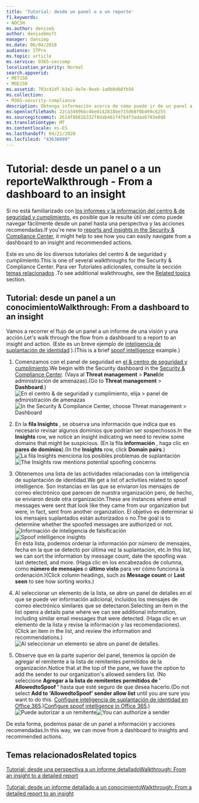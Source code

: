 ```yaml
---
title: 'Tutorial: desde un panel o a un reporte'
f1.keywords:
- NOCSH
ms.author: deniseb
author: denisebmsft
manager: dansimp
ms.date: 06/04/2018
audience: ITPro
ms.topic: article
ms.service: O365-seccomp
localization_priority: Normal
search.appverid:
- MET150
- MOE150
ms.assetid: 703c41df-b3e2-4e7e-9eeb-1a0b8d60fb56
ms.collection:
- M365-security-compliance
description: Obtenga información acerca de cómo puede ir de un panel a un conocimiento de las acciones recomendadas en el centro de seguridad &amp; y cumplimiento.
ms.openlocfilehash: 22ca34696bc46e0142818be715d68f0b469c6255
ms.sourcegitcommit: 2614f8b81b332f8dab461f4f64f3adaa6703e0d6
ms.translationtype: MT
ms.contentlocale: es-ES
ms.lasthandoff: 04/21/2020
ms.locfileid: "43638099"
---
```

# <a name="walkthrough---from-a-dashboard-to-an-insight"></a><span data-ttu-id="c0665-103">Tutorial: desde un panel o a un reporte</span><span class="sxs-lookup"><span data-stu-id="c0665-103">Walkthrough - From a dashboard to an insight</span></span>

<span data-ttu-id="c0665-104">Si no está familiarizado con [los informes y la información del centro &amp; de seguridad y cumplimiento](reports-and-insights-in-security-and-compliance.md), es posible que le resulte útil ver cómo puede navegar fácilmente desde un panel hasta una perspectiva y las acciones recomendadas.</span><span class="sxs-lookup"><span data-stu-id="c0665-104">If you're new to [reports and insights in the Security &amp; Compliance Center](reports-and-insights-in-security-and-compliance.md), it might help to see how you can easily navigate from a dashboard to an insight and recommended actions.</span></span> 
  
<span data-ttu-id="c0665-105">Este es uno de los diversos tutoriales del centro &amp; de seguridad y cumplimiento.</span><span class="sxs-lookup"><span data-stu-id="c0665-105">This is one of several walkthroughs for the Security &amp; Compliance Center.</span></span> <span data-ttu-id="c0665-106">Para ver Tutoriales adicionales, consulte la sección [temas relacionados](#related-topics) .</span><span class="sxs-lookup"><span data-stu-id="c0665-106">To see additional walkthroughs, see the [Related topics](#related-topics) section.</span></span> 
  
## <a name="walkthrough-from-a-dashboard-to-an-insight"></a><span data-ttu-id="c0665-107">Tutorial: desde un panel a un conocimiento</span><span class="sxs-lookup"><span data-stu-id="c0665-107">Walkthrough: From a dashboard to an insight</span></span>

<span data-ttu-id="c0665-108">Vamos a recorrer el flujo de un panel a un informe de una visión y una acción.</span><span class="sxs-lookup"><span data-stu-id="c0665-108">Let's walk through the flow from a dashboard to a report to an insight and action.</span></span> <span data-ttu-id="c0665-109">(Este es un breve ejemplo de [inteligencia de suplantación de identidad](learn-about-spoof-intelligence.md) ).</span><span class="sxs-lookup"><span data-stu-id="c0665-109">(This is a brief [spoof intelligence](learn-about-spoof-intelligence.md) example.)</span></span> 
  
1. <span data-ttu-id="c0665-110">Comenzamos con el panel de seguridad en [el &amp; centro de seguridad y cumplimiento](https://protection.office.com).</span><span class="sxs-lookup"><span data-stu-id="c0665-110">We begin with the Security dashboard in the [Security &amp; Compliance Center](https://protection.office.com).</span></span> <span data-ttu-id="c0665-111">(Vaya al **Threat management** \> **Panel**de administración de amenazas).</span><span class="sxs-lookup"><span data-stu-id="c0665-111">(Go to **Threat management** \> **Dashboard**.)</span></span><br><span data-ttu-id="c0665-112">![En el centro &amp; de seguridad y cumplimiento, elija \> panel de administración de amenazas](../../media/05a38660-eb13-4960-a266-11809c453d95.png)</span><span class="sxs-lookup"><span data-stu-id="c0665-112">![In the Security &amp; Compliance Center, choose Threat management \> Dashboard](../../media/05a38660-eb13-4960-a266-11809c453d95.png)</span></span><br>
  
2. <span data-ttu-id="c0665-113">En la **fila Insights** , se observa una información que indica que es necesario revisar algunos dominios que podrían ser sospechosos.</span><span class="sxs-lookup"><span data-stu-id="c0665-113">In the **Insights** row, we notice an insight indicating we need to review some domains that might be suspicious.</span></span> <span data-ttu-id="c0665-114">(En la fila **información** , haga clic en **pares de dominios**).</span><span class="sxs-lookup"><span data-stu-id="c0665-114">(In the **Insights** row, click **Domain pairs**.)</span></span><br><span data-ttu-id="c0665-115">![La fila Insights menciona los posibles problemas de suplantación](../../media/dd1d0cb3-3201-45d7-b41d-18a0944fe85d.png)</span><span class="sxs-lookup"><span data-stu-id="c0665-115">![The Insights row mentions potential spoofing concerns](../../media/dd1d0cb3-3201-45d7-b41d-18a0944fe85d.png)</span></span><br>
  
3. <span data-ttu-id="c0665-116">Obtenemos una lista de las actividades relacionadas con la inteligencia de suplantación de identidad.</span><span class="sxs-lookup"><span data-stu-id="c0665-116">We get a list of activities related to spoof intelligence.</span></span> <span data-ttu-id="c0665-117">Son instancias en las que se enviaron los mensajes de correo electrónico que parecen de nuestra organización pero, de hecho, se enviaron desde otra organización.</span><span class="sxs-lookup"><span data-stu-id="c0665-117">These are instances where email messages were sent that look like they came from our organization but were, in fact, sent from another organization.</span></span> <span data-ttu-id="c0665-118">El objetivo es determinar si los mensajes suplantados están autorizados o no.</span><span class="sxs-lookup"><span data-stu-id="c0665-118">The goal is to determine whether the spoofed messages are authorized or not.</span></span><br><span data-ttu-id="c0665-119">![Información de inteligencia de falsificación](../../media/a2e2b4fd-0c1e-499f-8401-cf3089da82fa.png)</span><span class="sxs-lookup"><span data-stu-id="c0665-119">![Spoof intelligence insights](../../media/a2e2b4fd-0c1e-499f-8401-cf3089da82fa.png)</span></span><br><span data-ttu-id="c0665-120">En esta lista, podemos ordenar la información por número de mensajes, fecha en la que se detectó por última vez la suplantación, etc.</span><span class="sxs-lookup"><span data-stu-id="c0665-120">In this list, we can sort the information by message count, date the spoofing was last detected, and more.</span></span> <span data-ttu-id="c0665-121">(Haga clic en los encabezados de columna, como **número de mensajes** o **último visto** para ver cómo funciona la ordenación.)</span><span class="sxs-lookup"><span data-stu-id="c0665-121">(Click column headings, such as **Message count** or **Last seen** to see how sorting works.)</span></span> 
    
4. <span data-ttu-id="c0665-122">Al seleccionar un elemento de la lista, se abre un panel de detalles en el que se puede ver información adicional, incluidos los mensajes de correo electrónico similares que se detectaron.</span><span class="sxs-lookup"><span data-stu-id="c0665-122">Selecting an item in the list opens a details pane where we can see additional information, including similar email messages that were detected.</span></span> <span data-ttu-id="c0665-123">(Haga clic en un elemento de la lista y revise la información y las recomendaciones).</span><span class="sxs-lookup"><span data-stu-id="c0665-123">(Click an item in the list, and review the information and recommendations.)</span></span><br>![Al seleccionar un elemento se abre un panel de detalles.](../../media/7ad1faa5-6ca2-474e-a609-eb275e0a8e59.png)<br>
  
5. <span data-ttu-id="c0665-125">Observe que en la parte superior del panel, tenemos la opción de agregar el remitente a la lista de remitentes permitidos de la organización.</span><span class="sxs-lookup"><span data-stu-id="c0665-125">Notice that at the top of the pane, we have the option to add the sender to our organization's allowed senders list.</span></span> <span data-ttu-id="c0665-126">(No seleccione **Agregar a la lista de remitentes permitidos de ' AllowedtoSpoof '** hasta que esté seguro de que desea hacerlo.</span><span class="sxs-lookup"><span data-stu-id="c0665-126">(Do not select **Add to 'AllowedtoSpoof' sender allow list** until you are sure you want to do this.</span></span> <span data-ttu-id="c0665-127">[Configure inteligencia de suplantación de identidad en Office 365](learn-about-spoof-intelligence.md).)</span><span class="sxs-lookup"><span data-stu-id="c0665-127">[Configure spoof intelligence in Office 365](learn-about-spoof-intelligence.md).)</span></span><br><span data-ttu-id="c0665-128">![Puede autorizar a un remitente](../../media/caf0c20a-6047-486d-8060-5a229a3de49f.png)</span><span class="sxs-lookup"><span data-stu-id="c0665-128">![You can authorize a sender](../../media/caf0c20a-6047-486d-8060-5a229a3de49f.png)</span></span>
  
<span data-ttu-id="c0665-129">De esta forma, podemos pasar de un panel a información y acciones recomendadas.</span><span class="sxs-lookup"><span data-stu-id="c0665-129">In this way, we can move from a dashboard to insights and recommended actions.</span></span>
  
## <a name="related-topics"></a><span data-ttu-id="c0665-130">Temas relacionados</span><span class="sxs-lookup"><span data-stu-id="c0665-130">Related topics</span></span>

[<span data-ttu-id="c0665-131">Tutorial: desde una perspectiva a un informe detallado</span><span class="sxs-lookup"><span data-stu-id="c0665-131">Walkthrough: From an insight to a detailed report</span></span>](from-an-insight-to-a-detailed-report.md)
  
[<span data-ttu-id="c0665-132">Tutorial: desde un informe detallado a un conocimiento</span><span class="sxs-lookup"><span data-stu-id="c0665-132">Walkthrough: From a detailed report to an insight</span></span>](from-a-detailed-report-to-an-insight.md)
  

